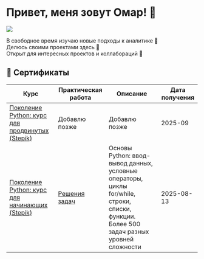 # Привет, меня зовут Омар! 👋  

<a href="https://t.me/YourTelegram" target="_blank">
  <img src="https://img.shields.io/badge/Telegram-26A5E4?style=for-the-badge&logo=telegram&logoColor=white&labelColor=26A5E4" />
</a>  

В свободное время изучаю новые подходы к аналитике 🌱 <br> 
Делюсь своими проектами здесь 🚀 <br> 
Открыт для интересных проектов и коллабораций 🤝 <br>

## 📜 Сертификаты

| Курс | Практическая работа | Описание | Дата получения |
|------|----------------------|----------|----------------|
| [Поколение Python: курс для продвинутых (Stepik)](https://stepik.org/cert/2969784) | Добавлю позже | Добавлю позже | 2025-09 |
| [Поколение Python: курс для начинающих (Stepik)](https://stepik.org/cert/2935091) | [Решения задач](https://github.com/kakhrimanov/projects_kakhrimanov/blob/bdc577bca21c4258479c15c4b2fc350b952fe2e/python_generation/python_generation_course_for_beginners.ipynb) | Основы Python: ввод-вывод данных, условные операторы, циклы for/while, строки, списки, функции. Более 500 задач разных уровней сложности | 2025-08-13 |








<!--
**kakhrimanov/kakhrimanov** is a ✨ _special_ ✨ repository because its `README.md` (this file) appears on your GitHub profile.

Here are some ideas to get you started:

- 🔭 I’m currently working on ...
- 🌱 I’m currently learning ...
- 👯 I’m looking to collaborate on ...
- 🤔 I’m looking for help with ...
- 💬 Ask me about ...
- 📫 How to reach me: ...
- 😄 Pronouns: ...
- ⚡ Fun fact: ...
-->
